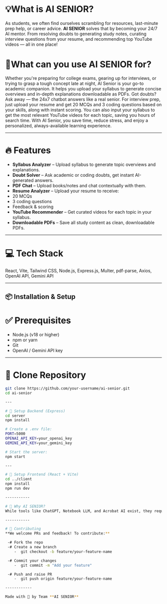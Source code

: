 # 💡What is AI SENIOR?
As students, we often find ourselves scrambling for resources, last-minute prep help, or career advice. **AI SENIOR** solves that by becoming your 24/7 AI mentor. From resolving doubts to generating study notes, curating interview questions from your resume, and recommending top YouTube videos — all in one place!

# 🎯What can you use AI SENIOR for?
Whether you're preparing for college exams, gearing up for interviews, or trying to grasp a tough concept late at night, AI Senior is your go-to academic companion. It helps you upload your syllabus to generate concise overviews and in-depth explanations downloadable as PDFs. Got doubts? Ask away — the 24x7 chatbot answers like a real senior. For interview prep, just upload your resume and get 20 MCQs and 3 coding questions based on your skills, along with instant scoring. You can also input your syllabus to get the most relevant YouTube videos for each topic, saving you hours of search time. With AI Senior, you save time, reduce stress, and enjoy a personalized, always-available learning experience.

------

# 🔥 Features
-  **Syllabus Analyzer** – Upload syllabus to generate topic overviews and explanations.
-  **Doubt Solver** – Ask academic or coding doubts, get instant AI-generated answers.
-  **PDF Chat** – Upload books/notes and chat contextually with them.
-  **Resume Analyzer** – Upload your resume to receive:
  - 20 MCQs
  - 3 coding questions
  - Feedback & scoring
-  **YouTube Recommender** – Get curated videos for each topic in your syllabus.
-  **Downloadable PDFs** – Save all study content as clean, downloadable PDFs.

------

# 💻 Tech Stack

React, Vite, Tailwind CSS, Node.js, Express.js, Multer, pdf-parse, Axios, OpenAI API, Gemini API

------------------

## 📦 Installation & Setup

# ✅ Prerequisites

- Node.js (v18 or higher)
- npm or yarn
- Git
- OpenAI / Gemini API key

---

# 🔽 Clone Repository

```bash
git clone https://github.com/your-username/ai-senior.git
cd ai-senior

---

# 🔧 Setup Backend (Express)
cd server
npm install

# Create a .env file:
PORT=5000
OPENAI_API_KEY=your_openai_key
GEMINI_API_KEY=your_gemini_key

# Start the server:
npm start

---

# 🎨 Setup Frontend (React + Vite)
cd ../client
npm install
npm run dev

-----------

# 🧠 Why AI SENIOR?
While tools like ChatGPT, Notebook LLM, and Acrobat AI exist, they require heavy prompting or manual context setup. AI SENIOR is purpose-built for students — streamlining academic and career prep into one platform with curated content, instant guidance, and topic-focused workflows. No switching tabs, no chaos — just clarity.

-----------

# 🤝 Contributing
**We welcome PRs and feedback! To contribute:**

 -# Fork the repo
 -# Create a new branch
    -  git checkout -b feature/your-feature-name

 -# Commit your changes
    -  git commit -m "Add your feature"

 -# Push and raise PR
    -  git push origin feature/your-feature-name

------------

Made with 💙 by Team **AI SENIOR**    
